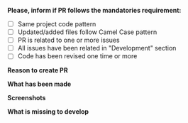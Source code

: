 **Please, inform if PR follows the mandatories requirement:**

<!--- marked checkbox example: - [x] -->

- [ ] Same project code pattern 
- [ ] Updated/added files follow Camel Case pattern
- [ ] PR is related to one or more issues
- [ ] All issues have been related in "Development" section
- [ ] Code has been revised one time or more

**Reason to create PR**

[//]: # (Describe in a clean and concise way the reason to create PR in the line bellow:)

**What has been made**
<!---
  If a lot was done, please resume in line bellow:
  Example:
    - One açaí on a whim
    - One landing page
    - One beat that makes you dance
-->


**Screenshots**
<!---
  REMOVE IF NOT USE.
  If possible, add images that ilustrate what has been developed.
-->


**What is missing to develop**
<!---
  REMOVE IF NOT USE.
  Describe some points that may be still developed PR-related.
-->
